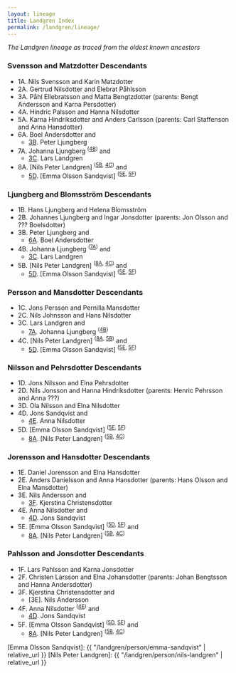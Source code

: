 ```yaml
---
layout: lineage
title: Landgren Index
permalink: /landgren/lineage/
---
```

*The Landgren lineage as traced from the oldest known ancestors*

### Svensson and Matzdotter Descendants
- 1A. Nils Svensson and Karin Matzdotter
- 2A. Gertrud Nilsdotter and Elebrat Påhlsson
- 3A. Påhl Ellebratsson and Matta Bengtzdotter (parents: Bengt Andersson and Karna Persdotter)
- 4A. Hindric Palsson and Hanna Nilsdotter
- 5A. Karna Hindriksdotter and Anders Carlsson (parents: Carl Staffenson and Anna Hansdotter)
- <a class="bare-link" id="6A">6A</a>. Boel Andersdotter and
  - [3B]. Peter Ljungberg
- <a class="bare-link" id="7A">7A</a>. Johanna Ljungberg <sup>([4B])</sup> and
  - [3C]. Lars Landgren
- <a class="bare-link" id="8A">8A</a>. [Nils Peter Landgren] <sup>([5B], [4C])</sup> and
  - [5D]. [Emma Olsson Sandqvist] <sup>([5E], [5F])</sup>

### Ljungberg and Blomsström Descendants
- 1B. Hans Ljungberg and Helena Blomsström
- 2B. Johannes Ljungberg and Ingar Jonsdotter (parents: Jon Olsson and ??? Boelsdotter)
- <a class="bare-link" id="3B">3B</a>. Peter Ljungberg and
  - [6A]. Boel Andersdotter
- <a class="bare-link" id="4B">4B</a>. Johanna Ljungberg <sup>([7A])</sup> and
  - [3C]. Lars Landgren
- <a class="bare-link" id="5B">5B</a>. [Nils Peter Landgren] <sup>([8A], [4C])</sup> and
  - [5D]. [Emma Olsson Sandqvist] <sup>([5E], [5F])</sup>

### Persson and Mansdotter Descendants
- 1C. Jons Persson and Pernilla Mansdotter
- 2C. Nils Johnsson and Hans Nilsdotter
- <a class="bare-link" id="3C">3C</a>. Lars Landgren and
  - [7A]. Johanna Ljungberg <sup>([4B])</sup>
- <a class="bare-link" id="4C">4C</a>. [Nils Peter Landgren] <sup>([8A], [5B])</sup> and
  - [5D]. [Emma Olsson Sandqvist] <sup>([5E], [5F])</sup>

### Nilsson and Pehrsdotter Descendants
- 1D. Jons Nilsson and Elna Pehrsdotter
- 2D. Nils Jonsson and Hanna Hindriksdotter (parents: Henric Pehrsson and Anna ???)
- 3D. Ola Nilsson and Elna Nilsdotter
- <a class="bare-link" id="4D">4D</a>. Jons Sandqvist and
  - [4E]. Anna Nilsdotter
- <a class="bare-link" id="5D">5D</a>. [Emma Olsson Sandqvist] <sup>([5E], [5F])</sup>
  - [8A]. [Nils Peter Landgren] <sup>([5B], [4C])</sup>

### Jorensson and Hansdotter Descendants
- 1E. Daniel Jorensson and Elna Hansdotter
- 2E. Anders Danielsson and Anna Hansdotter (parents: Hans Olsson and Elna Mansdotter)
- <a class="bare-link" id="3E">3E</a>. Nils Andersson and
  - [3F]. Kjerstina Christensdotter
- <a class="bare-link" id="4E">4E</a>. Anna Nilsdotter and
  - [4D]. Jons Sandqvist
- <a class="bare-link" id="5E">5E</a>. [Emma Olsson Sandqvist] <sup>([5D], [5F])</sup> and
  - [8A]. [Nils Peter Landgren] <sup>([5B], [4C])</sup>

### Pahlsson and Jonsdotter Descendants
- 1F. Lars Pahlsson and Karna Jonsdotter
- 2F. Christen Larsson and Elna Johansdotter (parents: Johan Bengtsson and Hanna Andersdotter)
- <a class="bare-link" id="3F">3F</a>. Kjerstina Christensdotter and
  - [3E]. Nils Andersson
- <a class="bare-link" id="4F">4F</a>. Anna Nilsdotter <sup>([4E])</sup> and
  - [4D]. Jons Sandqvist
- <a class="bare-link" id="5F">5F</a>. [Emma Olsson Sandqvist] <sup>([5D], [5E])</sup> and
  - [8A]. [Nils Peter Landgren] <sup>([5B], [4C])</sup>


[6A]: #6A
[7A]: #7A
[8A]: #8A
[3B]: #3B
[4B]: #4B
[5B]: #5B
[3C]: #3C
[4C]: #4C
[4D]: #4D
[5D]: #5D
[4E]: #4E
[5E]: #5E
[3F]: #3F
[4F]: #4F
[5F]: #5F

[Emma Olsson Sandqvist]: {{ "/landgren/person/emma-sandqvist" | relative_url }}
[Nils Peter Landgren]: {{ "/landgren/person/nils-landgren" | relative_url }}
